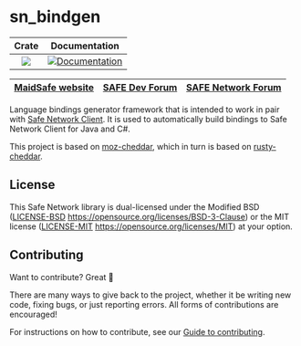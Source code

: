 # sn_bindgen

|Crate|Documentation|
|:---:|:-----------:|
|[![](http://meritbadge.herokuapp.com/sn_bindgen)](https://crates.io/crates/sn_bindgen)|[![Documentation](https://docs.rs/sn_bindgen/badge.svg)](https://docs.rs/sn_bindgen)|

| [MaidSafe website](https://maidsafe.net) | [SAFE Dev Forum](https://forum.safedev.org) | [SAFE Network Forum](https://safenetforum.org) |
|:----------------------------------------:|:-------------------------------------------:|:----------------------------------------------:|

Language bindings generator framework that is intended to work in pair with [Safe Network Client](https://github.com/maidsafe/sn_client).
It is used to automatically build bindings to Safe Network Client for Java and C#.

This project is based on [moz-cheddar](https://github.com/mozilla/moz-cheddar), which in turn is based on [rusty-cheddar](https://github.com/Sean1708/rusty-cheddar).

## License

This Safe Network library is dual-licensed under the Modified BSD ([LICENSE-BSD](LICENSE-BSD) https://opensource.org/licenses/BSD-3-Clause) or the MIT license ([LICENSE-MIT](LICENSE-MIT) https://opensource.org/licenses/MIT) at your option.

## Contributing

Want to contribute? Great :tada:

There are many ways to give back to the project, whether it be writing new code, fixing bugs, or just reporting errors. All forms of contributions are encouraged!

For instructions on how to contribute, see our [Guide to contributing](https://github.com/maidsafe/QA/blob/master/CONTRIBUTING.md).

